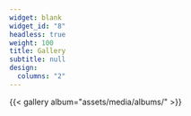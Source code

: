 ```yaml
---
widget: blank
widget_id: "8"
headless: true
weight: 100
title: Gallery
subtitle: null
design:
  columns: "2"
---
```

{{< gallery album="assets/media/albums/" >}}